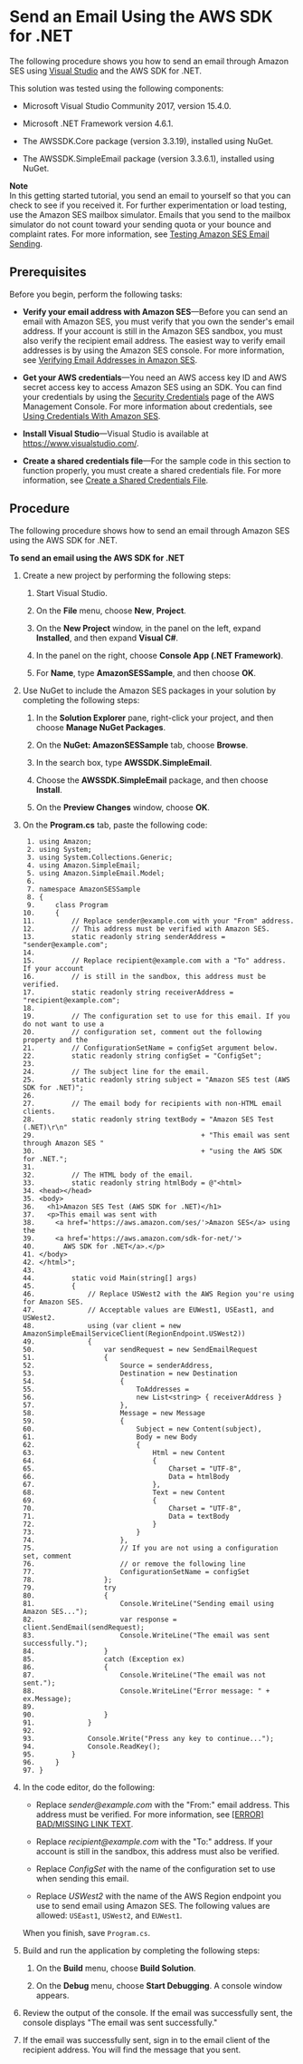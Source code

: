 # Send an Email Using the AWS SDK for \.NET<a name="send-using-sdk-net"></a>

The following procedure shows you how to send an email through Amazon SES using [Visual Studio](https://www.visualstudio.com/) and the AWS SDK for \.NET\.

This solution was tested using the following components:

+ Microsoft Visual Studio Community 2017, version 15\.4\.0\.

+ Microsoft \.NET Framework version 4\.6\.1\.

+ The AWSSDK\.Core package \(version 3\.3\.19\), installed using NuGet\.

+ The AWSSDK\.SimpleEmail package \(version 3\.3\.6\.1\), installed using NuGet\.

**Note**  
In this getting started tutorial, you send an email to yourself so that you can check to see if you received it\. For further experimentation or load testing, use the Amazon SES mailbox simulator\. Emails that you send to the mailbox simulator do not count toward your sending quota or your bounce and complaint rates\. For more information, see [Testing Amazon SES Email Sending](mailbox-simulator.md)\.

## Prerequisites<a name="send-using-sdk-net-prerequisites"></a>

Before you begin, perform the following tasks:

+ **Verify your email address with Amazon SES**—Before you can send an email with Amazon SES, you must verify that you own the sender's email address\. If your account is still in the Amazon SES sandbox, you must also verify the recipient email address\. The easiest way to verify email addresses is by using the Amazon SES console\. For more information, see [Verifying Email Addresses in Amazon SES](verify-email-addresses.md)\. 

+ **Get your AWS credentials**—You need an AWS access key ID and AWS secret access key to access Amazon SES using an SDK\. You can find your credentials by using the [Security Credentials](https://console.aws.amazon.com/iam/home?#security_credential) page of the AWS Management Console\. For more information about credentials, see [Using Credentials With Amazon SES](using-credentials.md)\.

+ **Install Visual Studio**—Visual Studio is available at [https://www\.visualstudio\.com/](https://www.visualstudio.com/)\.

+ **Create a shared credentials file**—For the sample code in this section to function properly, you must create a shared credentials file\. For more information, see [Create a Shared Credentials File](create-shared-credentials-file.md)\.

## Procedure<a name="send-using-sdk-net-procedure"></a>

The following procedure shows how to send an email through Amazon SES using the AWS SDK for \.NET\.

**To send an email using the AWS SDK for \.NET**

1. Create a new project by performing the following steps:

   1. Start Visual Studio\.

   1. On the **File** menu, choose **New**, **Project**\.

   1. On the **New Project** window, in the panel on the left, expand **Installed**, and then expand **Visual C\#**\.

   1. In the panel on the right, choose **Console App \(\.NET Framework\)**\.

   1. For **Name**, type **AmazonSESSample**, and then choose **OK**\.

1. Use NuGet to include the Amazon SES packages in your solution by completing the following steps:

   1. In the **Solution Explorer** pane, right\-click your project, and then choose **Manage NuGet Packages**\.

   1. On the **NuGet: AmazonSESSample** tab, choose **Browse**\.

   1. In the search box, type **AWSSDK\.SimpleEmail**\. 

   1. Choose the **AWSSDK\.SimpleEmail** package, and then choose **Install**\.

   1. On the **Preview Changes** window, choose **OK**\.

1. On the **Program\.cs** tab, paste the following code:

   ```
    1. using Amazon;
    2. using System;
    3. using System.Collections.Generic;
    4. using Amazon.SimpleEmail;
    5. using Amazon.SimpleEmail.Model;
    6. 
    7. namespace AmazonSESSample 
    8. {
    9.     class Program
   10.     {
   11.         // Replace sender@example.com with your "From" address.
   12.         // This address must be verified with Amazon SES.
   13.         static readonly string senderAddress = "sender@example.com";
   14. 
   15.         // Replace recipient@example.com with a "To" address. If your account
   16.         // is still in the sandbox, this address must be verified.
   17.         static readonly string receiverAddress = "recipient@example.com";
   18. 
   19.         // The configuration set to use for this email. If you do not want to use a
   20.         // configuration set, comment out the following property and the
   21.         // ConfigurationSetName = configSet argument below. 
   22.         static readonly string configSet = "ConfigSet";
   23. 
   24.         // The subject line for the email.
   25.         static readonly string subject = "Amazon SES test (AWS SDK for .NET)";
   26. 
   27.         // The email body for recipients with non-HTML email clients.
   28.         static readonly string textBody = "Amazon SES Test (.NET)\r\n" 
   29.                                         + "This email was sent through Amazon SES "
   30.                                         + "using the AWS SDK for .NET.";
   31.         
   32.         // The HTML body of the email.
   33.         static readonly string htmlBody = @"<html>
   34. <head></head>
   35. <body>
   36.   <h1>Amazon SES Test (AWS SDK for .NET)</h1>
   37.   <p>This email was sent with
   38.     <a href='https://aws.amazon.com/ses/'>Amazon SES</a> using the
   39.     <a href='https://aws.amazon.com/sdk-for-net/'>
   40.       AWS SDK for .NET</a>.</p>
   41. </body>
   42. </html>";
   43. 
   44.         static void Main(string[] args)
   45.         {
   46.             // Replace USWest2 with the AWS Region you're using for Amazon SES.
   47.             // Acceptable values are EUWest1, USEast1, and USWest2.
   48.             using (var client = new AmazonSimpleEmailServiceClient(RegionEndpoint.USWest2))
   49.             {
   50.                 var sendRequest = new SendEmailRequest
   51.                 {
   52.                     Source = senderAddress,
   53.                     Destination = new Destination
   54.                     {
   55.                         ToAddresses =
   56.                         new List<string> { receiverAddress }
   57.                     },
   58.                     Message = new Message
   59.                     {
   60.                         Subject = new Content(subject),
   61.                         Body = new Body
   62.                         {
   63.                             Html = new Content
   64.                             {
   65.                                 Charset = "UTF-8",
   66.                                 Data = htmlBody
   67.                             },
   68.                             Text = new Content
   69.                             {
   70.                                 Charset = "UTF-8",
   71.                                 Data = textBody
   72.                             }
   73.                         }
   74.                     },
   75.                     // If you are not using a configuration set, comment
   76.                     // or remove the following line 
   77.                     ConfigurationSetName = configSet
   78.                 };
   79.                 try
   80.                 {
   81.                     Console.WriteLine("Sending email using Amazon SES...");
   82.                     var response = client.SendEmail(sendRequest);
   83.                     Console.WriteLine("The email was sent successfully.");
   84.                 }
   85.                 catch (Exception ex)
   86.                 {
   87.                     Console.WriteLine("The email was not sent.");
   88.                     Console.WriteLine("Error message: " + ex.Message);
   89. 
   90.                 }
   91.             }
   92. 
   93.             Console.Write("Press any key to continue...");
   94.             Console.ReadKey();
   95.         }
   96.     }
   97. }
   ```

1. In the code editor, do the following:

   + Replace *sender@example\.com* with the "From:" email address\. This address must be verified\. For more information, see [[ERROR] BAD/MISSING LINK TEXT](verify-addresses-and-domains.md)\.

   + Replace *recipient@example\.com* with the "To:" address\. If your account is still in the sandbox, this address must also be verified\.

   + Replace *ConfigSet* with the name of the configuration set to use when sending this email\.

   + Replace *USWest2* with the name of the AWS Region endpoint you use to send email using Amazon SES\. The following values are allowed: `USEast1`, `USWest2`, and `EUWest1`\.

   When you finish, save `Program.cs`\.

1. Build and run the application by completing the following steps:

   1. On the **Build** menu, choose **Build Solution**\.

   1. On the **Debug** menu, choose **Start Debugging**\. A console window appears\.

1. Review the output of the console\. If the email was successfully sent, the console displays "The email was sent successfully\." 

1. If the email was successfully sent, sign in to the email client of the recipient address\. You will find the message that you sent\.